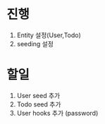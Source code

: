 # 진행
1. Entity 설정(User,Todo)
2. seeding 설정 

# 할일

1. User seed 추가 
2. Todo seed 추가
3. User hooks 추가 (password)


 
